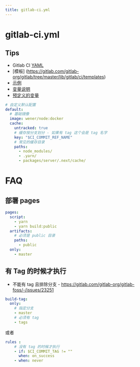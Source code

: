 ```yaml
---
title: gitlab-ci.yml
---
```


# gitlab-ci.yml

## Tips
* Gitlab CI [YAML](https://docs.gitlab.com/ce/ci/yaml/README.html)
* [模板] (https://gitlab.com/gitlab-org/gitlab/tree/master/lib/gitlab/ci/templates)
* [示例](https://docs.gitlab.com/ee/ci/examples/)
* [变量说明](https://docs.gitlab.com/ce/ci/variables/README.html)
* [预定义的变量](https://docs.gitlab.com/ee/ci/variables/predefined_variables.html)

```yaml
# 自定义默认配置
default:
  # 基础镜像
  image: wener/node:docker
  cache:
    untracked: true
    # 缓存按分支划分 - 如果有 tag 这个会是 tag 名字
    key: "$CI_COMMIT_REF_NAME"
    # 常见的缓存目录
    paths:
      - node_modules/
      - .yarn/
      - packages/server/.next/cache/
```

# FAQ

## 部署 pages

```yaml
pages:
  script:
    - yarn
    - yarn build:public
  artifacts:
    # 必须是 public 目录
    paths:
      - public
  only:
    - master
```

## 有 Tag 的时候才执行

* 不能有 tag 且排除分支 - https://gitlab.com/gitlab-org/gitlab-foss/-/issues/23251

```yaml
build-tag:
  only:
    # 指定分支
    - master
    # 必须有 tag
    - tags
```

或者

```yaml
rules :
    # 没有 tag 的时候才执行
    - if: $CI_COMMIT_TAG != ""
      when: on_success
    - when: never
```
